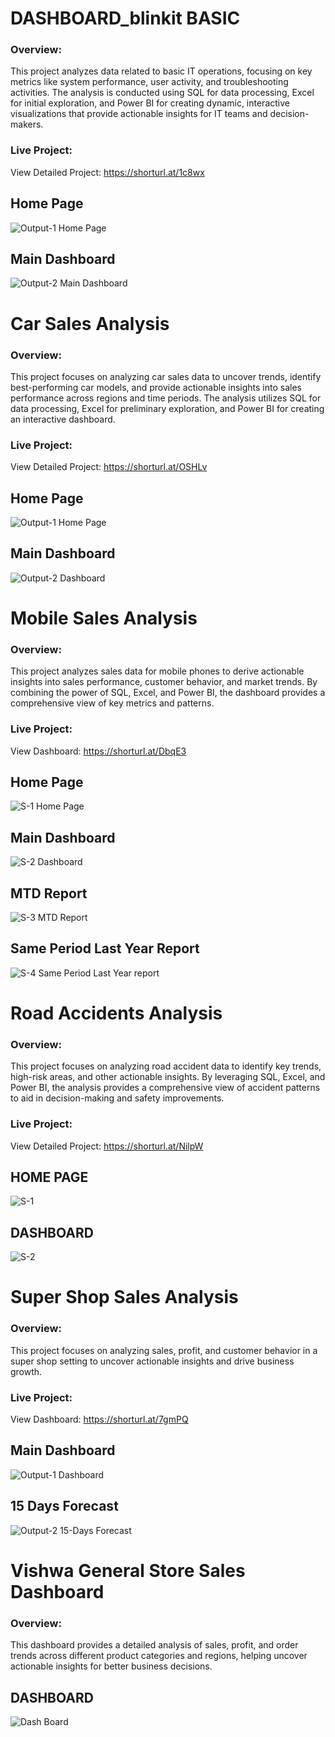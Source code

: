 # DASHBOARD_blinkit BASIC
### Overview:
This project analyzes data related to basic IT operations, focusing on key metrics like system performance, user activity, and troubleshooting activities. The analysis is conducted using SQL for data processing, Excel for initial exploration, and Power BI for creating dynamic, interactive visualizations that provide actionable insights for IT teams and decision-makers.

### Live Project:
View Detailed Project: https://shorturl.at/1c8wx

## Home Page
![Output-1 Home Page](https://github.com/user-attachments/assets/1540a612-a168-4df0-99d8-a044ec4bb928)

## Main Dashboard
![Output-2 Main Dashboard](https://github.com/user-attachments/assets/4314f2d9-1659-4dee-9d1a-61a3273abbb0)


# Car Sales Analysis
### Overview:
This project focuses on analyzing car sales data to uncover trends, identify best-performing car models, and provide actionable insights into sales performance across regions and time periods. The analysis utilizes SQL for data processing, Excel for preliminary exploration, and Power BI for creating an interactive dashboard.

### Live Project:  
View Detailed Project: https://shorturl.at/OSHLv

## Home Page
![Output-1 Home Page](https://github.com/user-attachments/assets/7789ef88-d0ac-4ba3-8cd5-db6608651b43)

## Main Dashboard
![Output-2  Dashboard](https://github.com/user-attachments/assets/45b9afa1-0871-416d-9ab4-2c215f8672e8)


 # Mobile Sales Analysis
### Overview:  
This project analyzes sales data for mobile phones to derive actionable insights into sales performance, customer behavior, and market trends. By combining the power of SQL, Excel, and Power BI, the dashboard provides a comprehensive view of key metrics and patterns.

### Live Project:  
View Dashboard: https://shorturl.at/DbqE3

## Home Page
![S-1 Home Page](https://github.com/user-attachments/assets/7b190f94-9415-49ef-9d38-7a145cc7698a)

## Main Dashboard
![S-2 Dashboard](https://github.com/user-attachments/assets/b6197f97-612d-4a9e-99c5-cf5c7ceee244)

## MTD Report
![S-3 MTD Report](https://github.com/user-attachments/assets/b87d45fe-4452-4902-b183-f8ae4988eb69)

## Same Period Last Year Report
![S-4 Same Period Last Year report](https://github.com/user-attachments/assets/f88eeb6d-e093-4efc-9880-777c170a4392)


# Road Accidents Analysis
### Overview:
This project focuses on analyzing road accident data to identify key trends, high-risk areas, and other actionable insights. By leveraging SQL, Excel, and Power BI, the analysis provides a comprehensive view of accident patterns to aid in decision-making and safety improvements.

### Live Project:  
View Detailed Project: https://shorturl.at/NilpW

## HOME PAGE
![S-1](https://github.com/user-attachments/assets/185d787b-f6cc-434a-a1da-eb3841a04a73)

## DASHBOARD
![S-2](https://github.com/user-attachments/assets/4ed36642-b704-4053-a855-8c938512d7f6)


# Super Shop Sales Analysis
### Overview:
This project focuses on analyzing sales, profit, and customer behavior in a super shop setting to uncover actionable insights and drive business growth.

### Live Project:
View Dashboard: https://shorturl.at/7gmPQ

## Main Dashboard
![Output-1 Dashboard](https://github.com/user-attachments/assets/ab2945d9-eabe-404e-8d19-08fb73f01f65)

## 15 Days Forecast
![Output-2 15-Days Forecast](https://github.com/user-attachments/assets/dc9bf103-f9c8-459d-ac5c-7f51fa40bd13)


# Vishwa General Store Sales Dashboard
### Overview:  
This dashboard provides a detailed analysis of sales, profit, and order trends across different product categories and regions, helping uncover actionable insights for better business decisions.

## DASHBOARD
![Dash Board](https://github.com/user-attachments/assets/151ffbc7-c001-47e6-a992-6ec515335b87)

